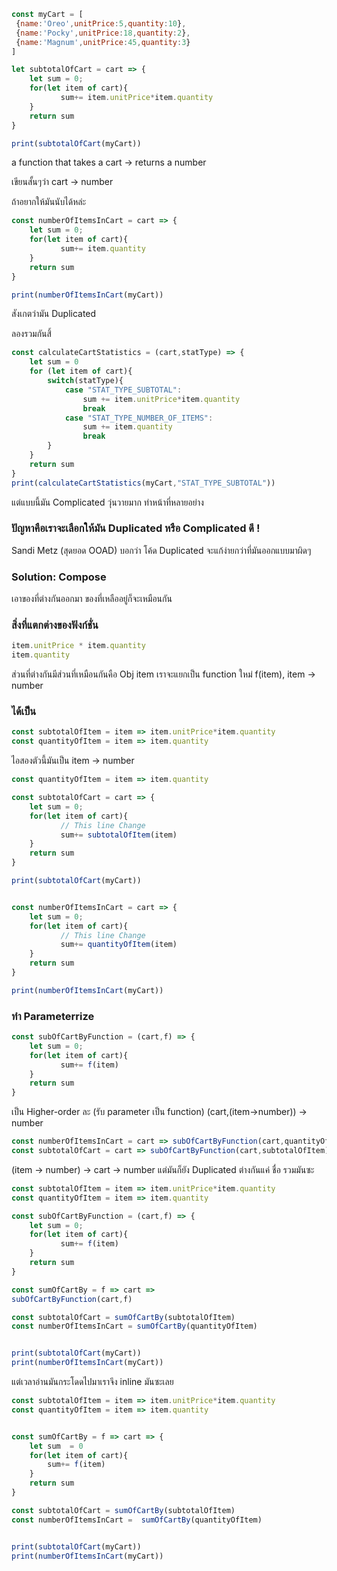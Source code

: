 ```javascript
const myCart = [
 {name:'Oreo',unitPrice:5,quantity:10},
 {name:'Pocky',unitPrice:18,quantity:2},
 {name:'Magnum',unitPrice:45,quantity:3}
]

let subtotalOfCart = cart => {
    let sum = 0;
    for(let item of cart){
           sum+= item.unitPrice*item.quantity
    }
    return sum
}

print(subtotalOfCart(myCart))
```


a function  that takes a cart -> returns a number

เขียนสั้นๆว่า  cart -> number

  ถ้าอยากให้มันนับได้หล่ะ

```javascript
const numberOfItemsInCart = cart => {
    let sum = 0;
    for(let item of cart){
           sum+= item.quantity
    }
    return sum  
}

print(numberOfItemsInCart(myCart))
```
สังเกตว่ามัน Duplicated

ลองรวมกันสิ้
```javascript
const calculateCartStatistics = (cart,statType) => {
    let sum = 0
    for (let item of cart){
        switch(statType){
            case "STAT_TYPE_SUBTOTAL":
                sum += item.unitPrice*item.quantity
                break
            case "STAT_TYPE_NUMBER_OF_ITEMS":
                sum += item.quantity
                break
        }
    }
    return sum
}
print(calculateCartStatistics(myCart,"STAT_TYPE_SUBTOTAL"))
```
แต่แบบนี้มัน Complicated วุ่นวายมาก ทำหน้าที่หลายอย่าง

### ปัญหาคือเราจะเลือกให้มัน Duplicated หรือ Complicated ดี !

Sandi Metz (สุดยอด OOAD) บอกว่า
โค้ด Duplicated จะแก้ง่ายกว่าที่มันออกแบบมาผิดๆ

### Solution: Compose  

เอาของที่ต่างกันออกมา ของที่เหลืออยู่ก็จะเหมือนกัน
###  สิ่งที่แตกต่างของฟังก์ชั่น
```javascript
item.unitPrice * item.quantity
item.quantity
```
ส่วนที่ต่างกันมีส่วนที่เหมือนกันคือ Obj item
เราจะแยกเป็น function ใหม่ f(item),
item -> number
### ได้เป็น
```javascript
const subtotalOfItem = item => item.unitPrice*item.quantity
const quantityOfItem = item => item.quantity
```
ไอสองตัวนี้มันเป็น item -> number

```javascript
const quantityOfItem = item => item.quantity

const subtotalOfCart = cart => {
    let sum = 0;
    for(let item of cart){
           // This line Change
           sum+= subtotalOfItem(item)
    }
    return sum
}

print(subtotalOfCart(myCart))


const numberOfItemsInCart = cart => {
    let sum = 0;
    for(let item of cart){
           // This line Change
           sum+= quantityOfItem(item)
    }
    return sum  
}

print(numberOfItemsInCart(myCart))
```

### ทำ Parameterrize

```javascript
const subOfCartByFunction = (cart,f) => {
    let sum = 0;
    for(let item of cart){
           sum+= f(item)
    }
    return sum
}
```
เป็น  Higher-order   ละ (รับ parameter เป็น function)
(cart,(item->number)) -> number


```javascript
const numberOfItemsInCart = cart => subOfCartByFunction(cart,quantityOfItem)
const subtotalOfCart = cart => subOfCartByFunction(cart,subtotalOfItem)
```
(item -> number) -> cart -> number
แต่มันก็ยัง  Duplicated ต่างกันแค่ ชื่อ   รวมมันซะ

```javascript
const subtotalOfItem = item => item.unitPrice*item.quantity
const quantityOfItem = item => item.quantity

const subOfCartByFunction = (cart,f) => {
    let sum = 0;
    for(let item of cart){
           sum+= f(item)
    }
    return sum
}

const sumOfCartBy = f => cart =>  
subOfCartByFunction(cart,f)

const subtotalOfCart = sumOfCartBy(subtotalOfItem)
const numberOfItemsInCart = sumOfCartBy(quantityOfItem)


print(subtotalOfCart(myCart))
print(numberOfItemsInCart(myCart))
```
แต่เวลาอ่านมันกระโดดไปมาเราจึง inline มันซะเลย
```javascript
const subtotalOfItem = item => item.unitPrice*item.quantity
const quantityOfItem = item => item.quantity


const sumOfCartBy = f => cart => {
    let sum  = 0
    for(let item of cart){
        sum+= f(item)
    }
    return sum
}

const subtotalOfCart = sumOfCartBy(subtotalOfItem)
const numberOfItemsInCart =  sumOfCartBy(quantityOfItem)


print(subtotalOfCart(myCart))
print(numberOfItemsInCart(myCart))
```
